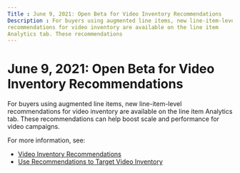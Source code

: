 ```yaml
---
Title : June 9, 2021: Open Beta for Video Inventory Recommendations
Description : For buyers using augmented line items, new line-item-level
recommendations for video inventory are available on the line item
Analytics tab. These recommendations
---
```



# June 9, 2021: Open Beta for Video Inventory Recommendations



For buyers using augmented line items, new line-item-level
recommendations for video inventory are available on the line item
Analytics tab. These recommendations
can help boost scale and performance for video campaigns.

For more information, see:

- <a href="video-inventory-recommendations.md" class="xref"
  title="To help traders discover new video inventory and maximize scale and performance, Invest DSP provides detailed recommendations at the line item level. These recommendations identify performant seller/domain combinations and can be found under the Video Inventory Recommendations section (under the Analytics tab) of each video ALI. You can download your recommendations to a CSV file, or use them to efficiently create new allowlists for targeting.">Video
  Inventory Recommendations</a>
- <a href="use-recommendations-to-target-video-inventory.md"
  class="xref"
  title="To act on the new inventory recommendations found under your video line item&#39;s Analytics tab (in the Video Inventory Recommendations section), you can download them in a CSV file for analysis by an inventory manager, or select individual recommendations to create a new line item-level allowlist. For details on how these recommendations are generated, see Video Inventory Recommendations">Use
  Recommendations to Target Video Inventory</a>





